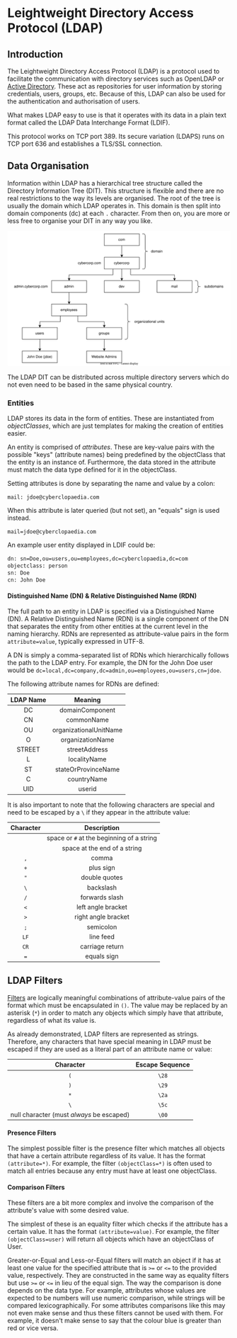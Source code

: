 # Leightweight Directory Access Protocol (LDAP)

## Introduction

The Leightweight Directory Access Protocol (LDAP) is a protocol used to facilitate the communication with directory services such as OpenLDAP or [Active Directory](../../system-internals/windows/active-directory/). These act as repositories for user information by storing credentials, users, groups, etc. Because of this, LDAP can also be used for the authentication and authorisation of users.

What makes LDAP easy to use is that it operates with its data in a plain text format called the LDAP Data Interchange Format (LDIF).

This protocol works on TCP port 389. Its secure variation (LDAPS) runs on TCP port 636 and establishes a TLS/SSL connection.

## Data Organisation

Information within LDAP has a hierarchical tree structure called the Directory Information Tree (DIT). This structure is flexible and there are no real restrictions to the way its levels are organised. The root of the tree is usually the domain which LDAP operates in. This domain is then split into domain components (dc) at each `.` character. From then on, you are more or less free to organise your DIT in any way you like.

![](<../../Networking/Protocols/Resources/Images/LDAP/LDAP Directory Information Tree.svg>)

The LDAP DIT can be distributed across multiple directory servers which do not even need to be based in the same physical country.

### Entities

LDAP stores its data in the form of entities. These are instantiated from _objectClasses_, which are just templates for making the creation of entities easier.

An entity is comprised of _attributes_. These are key-value pairs with the possible "keys" (attribute names) being predefined by the objectClass that the entity is an instance of. Furthermore, the data stored in the attribute must match the data type defined for it in the objectClass.

Setting attributes is done by separating the name and value by a colon:

```
mail: jdoe@cyberclopaedia.com
```

When this attribute is later queried (but not set), an "equals" sign is used instead.

```
mail=jdoe@cyberclopaedia.com
```

An example user entity displayed in LDIF could be:

```
dn: sn=Doe,ou=users,ou=employees,dc=cyberclopaedia,dc=com
objectclass: person
sn: Doe
cn: John Doe
```

#### Distinguished Name (DN) & Relative Distinguished Name (RDN)

The full path to an entity in LDAP is specified via a Distinguished Name (DN). A Relative Distinguished Name (RDN) is a single component of the DN that separates the entity from other entities at the current level in the naming hierarchy. RDNs are represented as attribute-value pairs in the form `attribute=value`, typically expressed in UTF-8.

A DN is simply a comma-separated list of RDNs which hierarchically follows the path to the LDAP entry. For example, the DN for the John Doe user would be `dc=local,dc=company,dc=admin,ou=employees,ou=users,cn=jdoe`.

The following attribute names for RDNs are defined:

| LDAP Name |         Meaning        |
| :-------: | :--------------------: |
|     DC    |     domainComponent    |
|     CN    |       commonName       |
|     OU    | organizationalUnitName |
|     O     |    organizationName    |
|   STREET  |      streetAddress     |
|     L     |      localityName      |
|     ST    |   stateOrProvinceName  |
|     C     |       countryName      |
|    UID    |         userid         |

It is also important to note that the following characters are special and need to be escaped by a `\` if they appear in the attribute value:

| Character |                Description                |
| :-------: | :---------------------------------------: |
|           | space or `#` at the beginning of a string |
|           |        space at the end of a string       |
|    `,`    |                   comma                   |
|    `+`    |                 plus sign                 |
|    `"`    |               double quotes               |
|    `\`    |                 backslash                 |
|    `/`    |               forwards slash              |
|    `<`    |             left angle bracket            |
|    `>`    |            right angle bracket            |
|    `;`    |                 semicolon                 |
|    `LF`   |                 line feed                 |
|    `CR`   |              carriage return              |
|    `=`    |                equals sign                |

## LDAP Filters

[Filters](https://ldap.com/ldap-filters/) are logically meaningful combinations of attribute-value pairs of the format which must be encapsulated in `()`. The value may be replaced by an asterisk (`*`) in order to match any objects which simply have that attribute, regardless of what its value is.

As already demonstrated, LDAP filters are represented as strings. Therefore, any characters that have special meaning in LDAP must be escaped if they are used as a literal part of an attribute name or value:

|                 Character                 | Escape Sequence |
| :---------------------------------------: | :-------------: |
|                    `(`                    |      `\28`      |
|                    `)`                    |      `\29`      |
|                    `*`                    |      `\2a`      |
|                    `\`                    |      `\5c`      |
| null character (must _always_ be escaped) |      `\00`      |

#### Presence Filters

The simplest possible filter is the presence filter which matches all objects that have a certain attribute regardless of its value. It has the format `(attribute=*)`. For example, the filter `(objectClass=*)` is often used to match all entries because any entry must have at least one objectClass.

#### Comparison Filters

These filters are a bit more complex and involve the comparison of the attribute's value with some desired value.

The simplest of these is an equality filter which checks if the attribute has a certain value. It has the format `(attribute=value)`. For example, the filter `(objectClass=user)` will return all objects which have an objectClass of User.

Greater-or-Equal and Less-or-Equal filters will match an object if it has at least one value for the specified attribute that is `>=` or `<=` to the provided value, respectively. They are constructed in the same way as equality filters but use `>=` or `<=` in lieu of the equal sign. The way the comparison is done depends on the data type. For example, attributes whose values are expected to be numbers will use numeric comparison, while strings will be compared lexicographically. For some attributes comparisons like this may not even make sense and thus these filters cannot be used with them. For example, it doesn't make sense to say that the colour blue is greater than red or vice versa.
